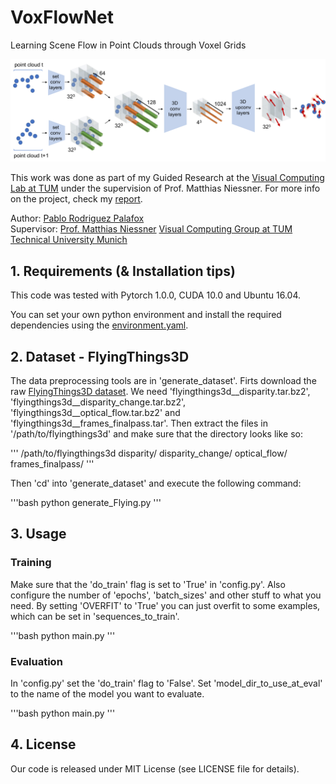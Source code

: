 # VoxFlowNet
Learning Scene Flow in Point Clouds through Voxel Grids

<!-- | | |
|:-------------------------:|:-------------------------:|
|<img alt="test_3" src="/assets/images/test_munich/test_3.png">  |  <img alt="test_3_output" src="/assets/images/test_munich/test_3_output.png">|
|<img alt="test_3_ALL" src="/assets/images/test_munich/test_3_ALL.png">  |  <img alt="test_3_planes" src="/assets/images/test_munich/test_3_planes.png">|

<p align="center">
	<img src="/assets/images/result_stuttgart.gif" alt="result_on_stuttgart_video">
</p>

<a name="intro"></a> -->


<p align="center">
	<img src="/assets/pipeline.pdf" alt="pipeline">
</p>

This work was done as part of my Guided Research at the [Visual Computing Lab at TUM](https://www.niessnerlab.org/) under the supervision of Prof. Matthias Niessner. For more info on the project, check my [report](/assets/report.pdf).

Author: [Pablo Rodriguez Palafox](https://pablorpalafox.github.io/)  
Supervisor: [Prof. Matthias Niessner](https://www.niessnerlab.org/members/matthias_niessner/profile.html) 
[Visual Computing Group at TUM](https://www.niessnerlab.org/)
[Technical University Munich](https://www.tum.de/)  



## 1. Requirements (& Installation tips)
This code was tested with Pytorch 1.0.0, CUDA 10.0 and Ubuntu 16.04.

You can set your own python environment and install the required dependencies using the [environment.yaml](environment.yaml).



## 2. Dataset - FlyingThings3D

The data preprocessing tools are in 'generate_dataset'. Firts download the raw [FlyingThings3D dataset](https://lmb.informatik.uni-freiburg.de/resources/datasets/SceneFlowDatasets.en.html). We need 'flyingthings3d__disparity.tar.bz2', 'flyingthings3d__disparity_change.tar.bz2', 'flyingthings3d__optical_flow.tar.bz2' and 'flyingthings3d__frames_finalpass.tar'. Then extract the files in '/path/to/flyingthings3d' and make sure that the directory looks like so:

'''
/path/to/flyingthings3d
  disparity/
  disparity_change/
  optical_flow/
  frames_finalpass/
'''

Then 'cd' into 'generate_dataset' and execute the following command:

'''bash
python generate_Flying.py
'''

## 3. Usage

### Training

Make sure that the 'do_train' flag is set to 'True' in 'config.py'. Also configure the number of 'epochs', 'batch_sizes' and other stuff to what you need. By setting 'OVERFIT' to 'True' you can just overfit to some examples, which can be set in 'sequences_to_train'.

'''bash
python main.py
'''

### Evaluation

In 'config.py' set the 'do_train' flag to 'False'. Set 'model_dir_to_use_at_eval' to the name of the model you want to evaluate.

'''bash
python main.py
'''


## 4. License

Our code is released under MIT License (see LICENSE file for details).
